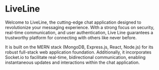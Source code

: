 # LiveLine
Welcome to LiveLine, the cutting-edge chat application designed to revolutionize your messaging experience. With a strong focus on security, real-time communication, and user authentication, Live Line guarantees a trustworthy platform for connecting with others like never before.

It is built on the MERN stack (MongoDB, Express.js, React, Node.js) for its robust full-stack web application foundation. Additionally, it incorporates Socket.io to facilitate real-time, bidirectional communication, enabling instantaneous updates and interactions within the chat application.

